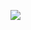 ![](https://media1.tenor.com/images/32e9a0495e06205e9da879cdd0907109/tenor.gif)
<!-- ### Hi there 👋
I'm a self taught developer who is still in high school. 

I love automation (only for boring work), APIs, bots and physical simulations. (^_^)

I primarily code in Python and Julia, but I'm learning a bit of HTML/CSS and Browser side JavaScript for small projects and I have worked with Unity C#, Visual Basic, and some Android Development before.

I'd love to learn stuff closer to the metal like C/C++ and a few other languages, but I'm just working on some interesting smaller projects for now, and I'm *really* busy with school. ￣へ￣

As you can tell, I really like newlines, 4 spaced indentation, and Unicode. ヾ(⌐■_■)ノ♪

I prefer the pronouns: "He, Him, His, His, Himself".

- 🔭 I’m currently working on learning web development and [BruhOS](https://github.com/soumitradev/BruhOS)
- 🌱 I’m currently learning web development with Vue, Svelte, and Node.js
- 👯 I’m looking to collaborate on BruhOS (pls halp how to into paging)
- 📫 How to reach me: YES FINALLY A TIME TO PLUG MY STUFF PLS CLICK [HERE](https://soumitradev.tk/about) TO GO TO MY WEBSITE YOU CAN FIND MORE INFO ABOUT ME THERE
- ⚡ Fun fact: My commits and code usually contain unfunny jokes (this repo included)

I'm sorry, this is genuinely the most cringy repo I have on my GitHub. -->
